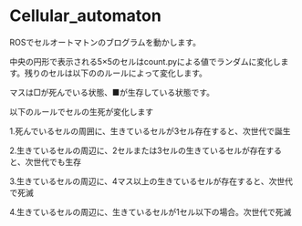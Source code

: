 # Cellular_automaton
ROSでセルオートマトンのブログラムを動かします。

中央の円形で表示される5×5のセルはcount.pyによる値でランダムに変化します。残りのセルは以下ののルールによって変化します。

マスは□が死んでいる状態、■が生存している状態です。


以下のルールでセルの生死が変化します

1.死んでいるセルの周囲に、生きているセルが3セル存在すると、次世代で誕生

2.生きているセルの周辺に、2セルまたは3セルの生きているセルが存在すると、次世代でも生存

3.生きているセルの周辺に、4マス以上の生きているセルが存在すると、次世代で死滅

4.生きているセルの周辺に、生きているセルが1セル以下の場合。次世代で死滅

